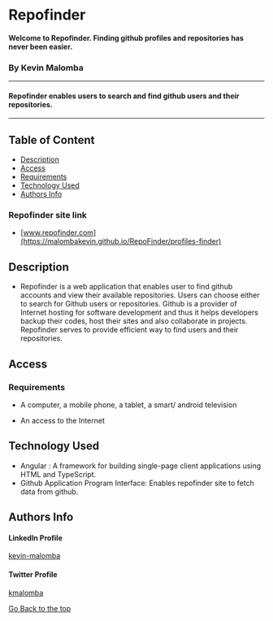 # Repofinder
#### Welcome to Repofinder. Finding github profiles and repositories has never been easier.

### By Kevin Malomba  
---
#### Repofinder enables users to search and find github users and their repositories.
-------

## Table of Content

+ [Description](#description)
+ [Access](#Access)
+ [Requirements](#requirements)
+ [Technology Used](#Technology-Used)
+ [Authors Info](#Authors-Info)

### Repofinder site link
+ [www.repofinder.com](https://malombakevin.github.io/RepoFinder/profiles-finder)


## Description
+ Repofinder is a web application that enables user to find github accounts and view their available repositories. Users can choose either to search for Github users or repositories. Github is a provider of Internet hosting for software development and thus it helps developers backup their codes, host their sites and also collaborate in projects. Repofinder serves to provide efficient way to find users and their repositories.

## Access

### Requirements

* A computer, a mobile phone, a tablet, a smart/ android television

* An access to the Internet



## Technology Used
* Angular : A framework for building single-page client applications using HTML and TypeScript.
* Github Application Program Interface: Enables repofinder site to fetch data from github.

## Authors Info 

#### LinkedIn Profile 
[kevin-malomba](https://ke.linkedin.com/in/kevin-malomba-44ba731a3?trk=people-guest_people_search-card)

#### Twitter Profile
[kmalomba](https://twitter.com/kmalomba)

[Go Back to the top](#Repofinder)




